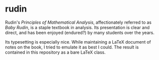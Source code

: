 # rudin

Rudin's _Principles of Mathematical Analysis_, affectionately referred to as
_Baby Rudin_, is a staple textbook in analysis. Its presentation is clear and
direct, and has been enjoyed (endured?) by many students over the years.

Its typesetting is especially nice. While maintaining a LaTeX document of notes
on the book, I tried to emulate it as best I could. The result is contained in
this repository as a bare LaTeX class.
